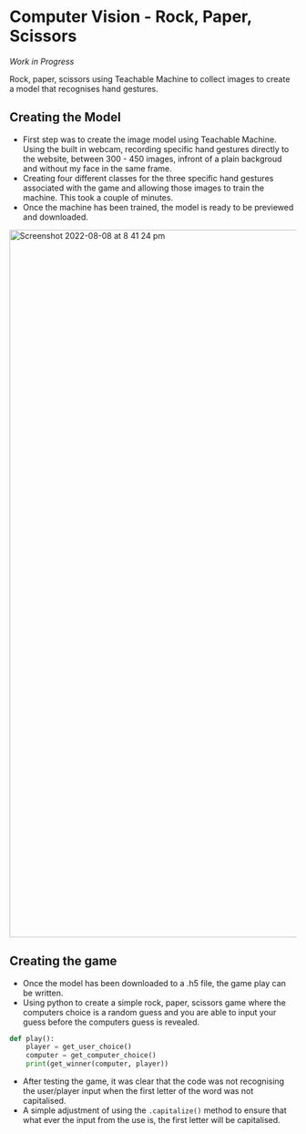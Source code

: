 # Computer Vision - Rock, Paper, Scissors
*Work in Progress*

Rock, paper, scissors using Teachable Machine to collect images to create a model that recognises hand gestures.

## Creating the Model
- First step was to create the image model using Teachable Machine. Using the built in webcam, recording specific hand gestures directly to the website, between 300 - 450 images, infront of a plain backgroud and without my face in the same frame. 
- Creating four different classes for the three specific hand gestures associated with the game and allowing those images to train the machine. This took a couple of minutes. 
- Once the machine has been trained, the model is ready to be previewed and downloaded. 
<img width="1242" alt="Screenshot 2022-08-08 at 8 41 24 pm" src="https://user-images.githubusercontent.com/95615535/183734562-42defd25-96c2-46c0-93ad-97d1cacded8d.png">

## Creating the game
- Once the model has been downloaded to a .h5 file, the game play can be written. 
- Using python to create a simple rock, paper, scissors game where the computers choice is a random guess and you are able to input your guess before the computers guess is revealed. 
``` python 
def play():
    player = get_user_choice()
    computer = get_computer_choice()
    print(get_winner(computer, player))
```
- After testing the game, it was clear that the code was not recognising the user/player input when the first letter of the word was not capitalised.
- A simple adjustment of using the ``` .capitalize() ``` method to ensure that what ever the input from the use is, the first letter will be capitalised. 
